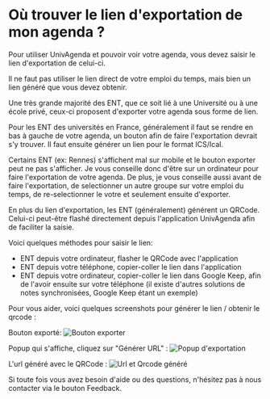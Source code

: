 # Où trouver le lien d'exportation de mon agenda ?

Pour utiliser UnivAgenda et pouvoir voir votre agenda, vous devez saisir le lien d'exportation de celui-ci.

Il ne faut pas utiliser le lien direct de votre emploi du temps, mais bien un lien généré que vous devez obtenir.

Une très grande majorité des ENT, que ce soit lié à une Université ou à une école privé, ceux-ci proposent d'exporter votre agenda sous forme de lien.

Pour les ENT des universités en France, généralement il faut se rendre en bas à gauche de votre agenda, un bouton afin de faire l'exportation devrait s'y trouver. Il faut ensuite générer un lien pour le format ICS/Ical.

Certains ENT (ex: Rennes) s'affichent mal sur mobile et le bouton exporter peut ne pas s'afficher.
Je vous conseille donc d'être sur un ordinateur pour faire l'exportation de votre agenda.
De plus, je vous conseille aussi avant de faire l'exportation, de selectionner un autre groupe sur votre emploi du temps, de re-selectionner le votre et seulement ensuite d'exporter.

En plus du lien d'exportation, les ENT (généralement) générent un QRCode. Celui-ci peut-être flashé directement depuis l'application UnivAgenda afin de faciliter la saisie.

Voici quelques méthodes pour saisir le lien:

- ENT depuis votre ordinateur, flasher le QRCode avec l'application
- ENT depuis votre téléphone, copier-coller le lien dans l'application
- ENT depuis votre ordinateur, copier-coller le lien dans Google Keep, afin de l'avoir ensuite sur votre téléphone (il existe d'autres solutions de notes synchronisées, Google Keep étant un exemple)

Pour vous aider, voici quelques screenshots pour générer le lien / obtenir le qrcode :

Bouton exporté:
![Bouton exporter](https://raw.githubusercontent.com/Pyozer/UnivAgenda/dev/help/find_export/images/export_btn.png)


Popup qui s'affiche, cliquez sur "Générer URL" :
![Popup d'exportation](https://raw.githubusercontent.com/Pyozer/UnivAgenda/dev/help/find_export/images/export_popup.png)


L'url généré avec le QRCode :
![Url et Qrcode généré](https://raw.githubusercontent.com/Pyozer/UnivAgenda/dev/help/find_export/images/export_url.png)



Si toute fois vous avez besoin d'aide ou des questions, n'hésitez pas à nous contacter via le bouton Feedback.